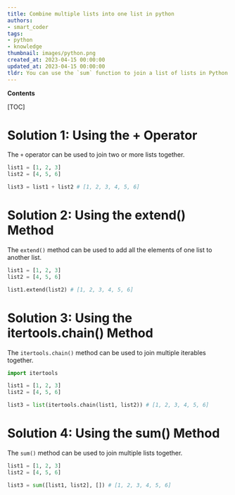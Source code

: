 ```yaml
---
title: Combine multiple lists into one list in python
authors:
- smart_coder
tags:
- python
- knowledge
thumbnail: images/python.png
created_at: 2023-04-15 00:00:00
updated_at: 2023-04-15 00:00:00
tldr: You can use the `sum` function to join a list of lists in Python.
---
```


**Contents**

[TOC]

# Solution 1: Using the + Operator

The `+` operator can be used to join two or more lists together.

```python
list1 = [1, 2, 3]
list2 = [4, 5, 6]

list3 = list1 + list2 # [1, 2, 3, 4, 5, 6]
```

# Solution 2: Using the extend() Method

The `extend()` method can be used to add all the elements of one list to another list.

```python
list1 = [1, 2, 3]
list2 = [4, 5, 6]

list1.extend(list2) # [1, 2, 3, 4, 5, 6]
```

# Solution 3: Using the itertools.chain() Method

The `itertools.chain()` method can be used to join multiple iterables together.

```python
import itertools

list1 = [1, 2, 3]
list2 = [4, 5, 6]

list3 = list(itertools.chain(list1, list2)) # [1, 2, 3, 4, 5, 6]
```

# Solution 4: Using the sum() Method

The `sum()` method can be used to join multiple lists together.

```python
list1 = [1, 2, 3]
list2 = [4, 5, 6]

list3 = sum([list1, list2], []) # [1, 2, 3, 4, 5, 6]
```
